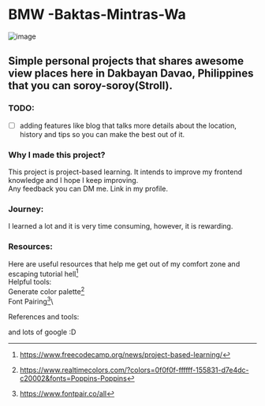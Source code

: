 # BMW -Baktas-Mintras-Wa
![image](https://github.com/ronzron/BMW--Baktas-Mintras-Wa/assets/75774813/120aafbb-436b-47e3-9676-649aebde22e1)
## Simple personal projects that shares awesome view places here in Dakbayan Davao, Philippines that you can soroy-soroy(Stroll).

### TODO:
- [ ] adding features like blog that talks more details about the location, history and tips so you can make the best out of it. 

### Why I made this project?
This project is project-based learning. It intends to improve my frontend knowledge and I hope I keep improving.\
Any feedback you can DM me. Link in my profile. 
### Journey:
I learned a lot and it is very time consuming, however, it is rewarding. 
### Resources:
Here are useful resources that help me get out of my comfort zone and escaping tutorial hell[^1]\
Helpful tools:\
Generate color palette[^2]\
Font Pairing[^3]\

References and tools:
[^1]: https://www.freecodecamp.org/news/project-based-learning/
[^2]: https://www.realtimecolors.com/?colors=0f0f0f-ffffff-155831-d7e4dc-c20002&fonts=Poppins-Poppins
[^3]: https://www.fontpair.co/all

and lots of google :D
